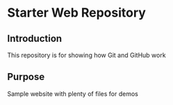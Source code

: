 # Starter Web Repository

## Introduction

This repository is for showing how Git and GitHub work

## Purpose

Sample website with plenty of files for demos